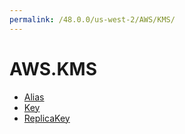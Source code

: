 ```yaml
---
permalink: /48.0.0/us-west-2/AWS/KMS/
---
```


# AWS.KMS



* [Alias](Alias.md)
* [Key](Key.md)
* [ReplicaKey](ReplicaKey.md)